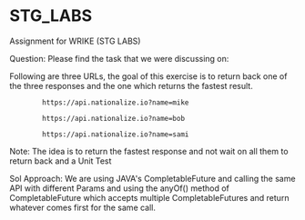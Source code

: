 # STG_LABS
Assignment for WRIKE (STG LABS)

Question: Please find the task that we were discussing on:

Following are three URLs, the goal of this exercise is to return back one of the three responses and the one which returns the fastest result.

            https://api.nationalize.io?name=mike

            https://api.nationalize.io?name=bob

            https://api.nationalize.io?name=sami
Note: The idea is to return the fastest response and not wait on all them to return back and a Unit Test

Sol Approach: We are using JAVA's CompletableFuture and calling the same API with different Params and using the anyOf() method of CompletableFuture which accepts multiple CompletableFutures and return whatever comes first for the same call.
